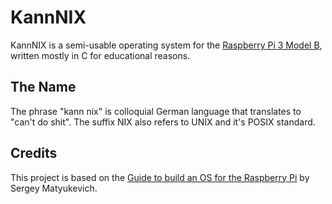 # KannNIX

KannNIX is a semi-usable operating system for the [Raspberry Pi 3 Model B](https://www.raspberrypi.org/), written mostly in C for educational reasons.

## The Name

The phrase "kann nix" is colloquial German language that translates to "can't do shit".
The suffix NIX also refers to UNIX and it's POSIX standard.

## Credits

This project is based on the [Guide to build an OS for the Raspberry Pi](https://github.com/s-matyukevich/raspberry-pi-os) by Sergey Matyukevich.
